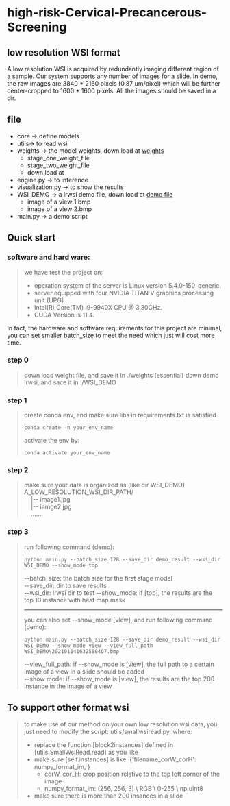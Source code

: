 # high-risk-Cervical-Precancerous-Screening

## low resolution WSI format
A low resolution WSI is acquired by redundantly imaging different region of a sample. Our system supports any number of images for a slide.
In demo, the raw images are 3840 * 2160 pixels (0.87 um/pixel) which will be further center-cropped to 1600 * 1600 pixels. All the images should be
saved in a dir.


## file
+ core -> define models
+ utils-> to read wsi
+ weights -> the model weights, down load at [weights](https://huggingface.co/BruceAwake/high-risk-Cervical-Precancerous-Screening/tree/main/weigths)
  + stage_one_weight_file
  + stage_two_weight_file
  + down load at 
+ engine.py -> to inference
+ visualization.py -> to show the results 
+ WSI_DEMO -> a lrwsi demo file, down load at [demo file](https://huggingface.co/BruceAwake/high-risk-Cervical-Precancerous-Screening/tree/main/WSI_DEMO) 
  + image of a view 1.bmp
  + image of a view 2.bmp
+ main.py -> a demo script


## Quick start
### software and hard ware:
> we have test the project on:
> + operation system of the server is Linux version 5.4.0-150-generic. 
> + server equipped with four NVIDIA TITAN V graphics processing unit (UPG)
> + Intel(R) Core(TM) i9-9940X CPU @ 3.30GHz. 
> + CUDA Version is 11.4.     

In fact, the hardware and software requirements for this project are minimal, you can set smaller batch_size to meet the need which just will cost more time.

### step 0
> down load weight file, and save it in ./weights  (essential)
> down demo lrwsi, and sace it in ./WSI_DEMO
### step 1
> create conda env, and make sure libs in requirements.txt is satisfied.  
> ```shlll
> conda create -n your_env_name
> ```
> activate the env by:  
> ```shell
> conda activate your_env_name
> ```

### step 2
> make sure your data is organized as (like dir WSI_DEMO)  
> A_LOW_RESOLUTION_WSI_DIR_PATH/  
> &nbsp;&nbsp;&nbsp;&nbsp;|-- image1.jpg  
> &nbsp;&nbsp;&nbsp;&nbsp;|-- iamge2.jpg  
> &nbsp;&nbsp;&nbsp;&nbsp;......  
### step 3
> run following command (demo):  
> ```shell
> python main.py --batch_size 128 --save_dir demo_result --wsi_dir WSI_DEMO --show_mode top
> ```
> 
> --batch_size: the batch size for the first stage model    
> --save_dir: dir to save results  
> --wsi_dir: lrwsi dir to test
> --show_mode: if [top], the results are the top 10 instance with heat map mask  
> 
> ---
> you can also set --show_mode [view], and run following command (demo):  
> ```shell
> python main.py --batch_size 128 --save_dir demo_result --wsi_dir WSI_DEMO --show_mode view --view_full_path WSI_DEMO\202101141632580407.bmp
> ```
> --view_full_path: if --show_mode is [view], the full path to a certain image of a view in a slide should be added    
> --show mode: if --show_mode is [view], the results are the top 200 instance in the image of a view

## To support other format wsi
> to make use of our method on your own low resolution wsi data, you just need to modify the script: utils/smallwsiread.py, where:
> + replace the function [block2instances] defined in [utils.SmallWsiRead.read] as you like
> + make sure [self.instances] is like: {'filename_corW_corH': numpy_format_im, }
>   + corW, cor_H: crop position relative to the top left corner of the image
>   + numpy_format_im: (256, 256, 3) \ RGB \ 0-255 \ np.uint8
> + make sure there is more than 200 insances in a slide

